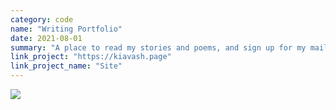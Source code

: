 ```yaml
---
category: code
name: "Writing Portfolio"
date: 2021-08-01
summary: "A place to read my stories and poems, and sign up for my mailing list."
link_project: "https://kiavash.page"
link_project_name: "Site"
---
```

<div class="project-content -niche">
    <img class="project-image -large" src="/assets/projects/writing/home.png" draggable="false"/>
</div>

